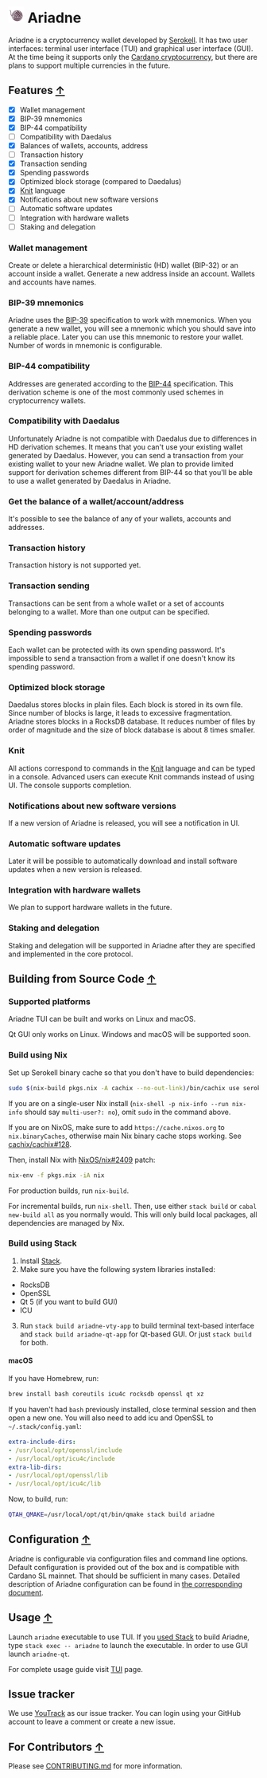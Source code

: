 # ![](./img/logo.png) Ariadne

Ariadne is a cryptocurrency wallet developed by
[Serokell](https://serokell.io/). It has two user interfaces: terminal
user interface (TUI) and graphical user interface (GUI). At the time
being it supports only the [Cardano
cryptocurrency](https://www.cardano.org/), but there are plans to
support multiple currencies in the future.

## Features [↑](#-ariadne)

* [x] Wallet management
* [x] BIP-39 mnemonics
* [x] BIP-44 compatibility
* [ ] Compatibility with Daedalus
* [x] Balances of wallets, accounts, address
* [ ] Transaction history
* [x] Transaction sending
* [x] Spending passwords
* [x] Optimized block storage (compared to Daedalus)
* [x] [Knit](knit/README.md) language
* [x] Notifications about new software versions
* [ ] Automatic software updates
* [ ] Integration with hardware wallets
* [ ] Staking and delegation

### Wallet management

Create or delete a hierarchical deterministic (HD) wallet (BIP-32) or
an account inside a wallet. Generate a new address inside an
account. Wallets and accounts have names.

### BIP-39 mnemonics

Ariadne uses the
[BIP-39](https://github.com/bitcoin/bips/blob/master/bip-0039.mediawiki)
specification to work with mnemonics. When you generate a new wallet,
you will see a mnemonic which you should save into a reliable
place. Later you can use this mnemonic to restore your wallet. Number
of words in mnemonic is configurable.

### BIP-44 compatibility

Addresses are generated according to the
[BIP-44](https://github.com/bitcoin/bips/blob/master/bip-0044.mediawiki)
specification. This derivation scheme is one of the most commonly used
schemes in cryptocurrency wallets.

### Compatibility with Daedalus

Unfortunately Ariadne is not compatible with Daedalus due to
differences in HD derivation schemes.  It means that you can't use
your existing wallet generated by Daedalus. However, you can send a
transaction from your existing wallet to your new Ariadne wallet. We
plan to provide limited support for derivation schemes different from
BIP-44 so that you'll be able to use a wallet generated by Daedalus in
Ariadne.

### Get the balance of a wallet/account/address

It's possible to see the balance of any of your wallets, accounts and addresses.

### Transaction history

Transaction history is not supported yet.

### Transaction sending

Transactions can be sent from a whole wallet or a set of accounts
belonging to a wallet. More than one output can be specified.

### Spending passwords

Each wallet can be protected with its own spending password. It's
impossible to send a transaction from a wallet if one doesn't know its
spending password.

### Optimized block storage

Daedalus stores blocks in plain files. Each block is stored in its own
file. Since number of blocks is large, it leads to excessive
fragmentation. Ariadne stores blocks in a RocksDB database. It reduces
number of files by order of magnitude and the size of block database
is about 8 times smaller.

### Knit

All actions correspond to commands in the [Knit](knit/README.md)
language and can be typed in a console. Advanced users can execute
Knit commands instead of using UI. The console supports completion.

### Notifications about new software versions

If a new version of Ariadne is released, you will see a notification
in UI.

### Automatic software updates

Later it will be possible to automatically download and install
software updates when a new version is released.

### Integration with hardware wallets

We plan to support hardware wallets in the future.

### Staking and delegation

Staking and delegation will be supported in Ariadne after they are
specified and implemented in the core protocol.


## Building from Source Code [↑](#-ariadne)

### Supported platforms

Ariadne TUI can be built and works on Linux and macOS.

Qt GUI only works on Linux. Windows and macOS will be supported soon.

### Build using Nix

Set up Serokell binary cache so that you don't have to build dependencies:

```sh
sudo $(nix-build pkgs.nix -A cachix --no-out-link)/bin/cachix use serokell
```

If you are on a single-user Nix install (`nix-shell -p nix-info --run nix-info`
should say `multi-user?: no`), omit `sudo` in the command above.

If you are on NixOS, make sure to add `https://cache.nixos.org` to `nix.binaryCaches`,
otherwise main Nix binary cache stops working. See [cachix/cachix#128][].

[cachix/cachix#128]: https://github.com/cachix/cachix/pull/128

Then, install Nix with [NixOS/nix#2409][] patch:

```sh
nix-env -f pkgs.nix -iA nix
```

[NixOS/nix#2409]: https://github.com/NixOS/nix/pull/2409

For production builds, run `nix-build`.

For incremental builds, run `nix-shell`. Then, use either `stack build` or
`cabal new-build all` as you normally would. This will only build local packages,
all dependencies are managed by Nix.

### Build using Stack

1. Install [Stack](https://docs.haskellstack.org/en/stable/README/).
2. Make sure you have the following system libraries installed:
  - RocksDB
  - OpenSSL
  - Qt 5 (if you want to build GUI)
  - ICU
3. Run `stack build ariadne-vty-app` to build terminal text-based interface
and `stack build ariadne-qt-app` for Qt-based GUI. Or just `stack build` for both.

#### macOS


If you have Homebrew, run:

```sh
brew install bash coreutils icu4c rocksdb openssl qt xz
```

If you haven't had `bash` previously installed, close terminal session
and then open a new one. You will also need to add icu and OpenSSL to
`~/.stack/config.yaml`:

```yaml
extra-include-dirs:
- /usr/local/opt/openssl/include
- /usr/local/opt/icu4c/include
extra-lib-dirs:
- /usr/local/opt/openssl/lib
- /usr/local/opt/icu4c/lib
```

Now, to build, run:

```sh
QTAH_QMAKE=/usr/local/opt/qt/bin/qmake stack build ariadne
```

## Configuration [↑](#-ariadne)

Ariadne is configurable via configuration files and command line
options. Default configuration is provided out of the box and is
compatible with Cardano SL mainnet. That should be sufficient in many
cases. Detailed description of Ariadne configuration can be found in
[the corresponding document](docs/configuration.md).

## Usage [↑](#-ariadne)

Launch `ariadne` executable to use TUI. If you [used
Stack](#build-using-stack) to build Ariadne, type `stack exec --
ariadne` to launch the executable. In order to use GUI launch
`ariadne-qt`.

For complete usage guide visit [TUI](docs/usage-tui.md) page.

## Issue tracker

We use [YouTrack](https://issues.serokell.io/issues/AD) as our issue
tracker. You can login using your GitHub account to leave a comment or
create a new issue.

## For Contributors [↑](#-ariadne)

Please see [CONTRIBUTING.md](CONTRIBUTING.md) for more information.
